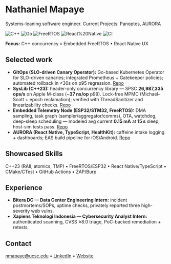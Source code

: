 # Nathaniel Mapaye
Systems-leaning software engineer. 
Current Projects:
Panoptes, AURORA

![C++](https://img.shields.io/badge/C%2B%2B-23-informational)
![Go](https://img.shields.io/badge/Go-informational)
![FreeRTOS](https://img.shields.io/badge/RTOS-FreeRTOS-informational)
![React%20Native](https://img.shields.io/badge/React-Native-informational)
![CI](https://img.shields.io/badge/CI-GitHub%20Actions-informational)

**Focus:** C++ concurrency • Embedded FreeRTOS • React Native UX

## Selected work
- **GitOps (SLO-driven Canary Operator):** Go-based Kubernetes Operator for SLO-driven canaries; integrated Prometheus + Gatekeeper policies; automated rollback in <30s on p95 regression. [Repo](https://github.com/nmapaye/gitops) 
- **SysLib (C++23):** header-only concurrency library — SPSC **26,987,335 ops/s** on Apple M-class (~**37 ns/op** p99). Lock-free MPMC (Michael–Scott + epoch reclamation); verified with ThreadSanitizer and linearizability checks. [Repo](https://github.com/nmapaye/syslib) 
- **Embedded Telemetry Node (ESP32/STM32, FreeRTOS):** DMA sampling, task graph (sampler/aggregator/comms), OTA, watchdog, deep-sleep scheduling — modeled avg current **0.15 mA** at **15 s** sleep; host-sim tests pass. [Repo](https://github.com/nmapaye/embnode)
- **AURORA (React Native, TypeScript, HealthKit):** caffeine intake logging + dashboards; EAS build pipeline for iOS/Android. [Repo](https://github.com/nmapaye/aurora)

## Showcased Skills
C++23 (RAII, atomics, TMP) • FreeRTOS/ESP32 • React Native/TypeScript • CMake/CTest • GitHub Actions • ZAP/Burp

## Experience
- **Bitera DC — Data Center Engineering Intern:** incident postmortems/SOPs, uptime checks, privately reported three high-severity web vulns.
- **Xapiens Teknologi Indonesia — Cybersecurity Analyst Intern:** authenticated scanning, CVSS ≥8.0 triage, PoC-backed remediation + retests.

## Contact
nmapaye@ucsc.edu • [LinkedIn](https://www.linkedin.com/in/nathaniel-fransiscus-mapaye) • [Website](https://nmapaye.carrd.co)
